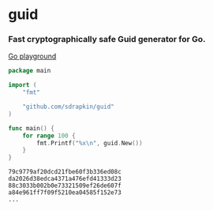 # guid
### Fast cryptographically safe Guid generator for Go.

[Go playground](https://go.dev/play/p/H98wqbCQH_m)
```go
package main

import (
	"fmt"

	"github.com/sdrapkin/guid"
)

func main() {
	for range 100 {
		fmt.Printf("%x\n", guid.New())
	}
}
```

```
79c9779af20dcd21fbe60f3b336ed08c
da2026d38edca4371a476efd41333d23
88c3033b002b0e73321509ef26de607f
a84e961ff7f09f5210ea04585f152e73
...
```